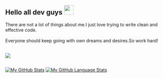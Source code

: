 ## Hello all dev guys <img src="https://raw.githubusercontent.com/MartinHeinz/MartinHeinz/master/wave.gif" width="30px">

There are not a lot of things about me.I just love trying to write clean and effective code.
<br></br>
Everyone should keep going with own dreams and desires.So work hard!
<br></br>

![](https://media.giphy.com/media/MBNgMB6miNesE/giphy.gif)
##

[![My GitHub Stats](https://github-readme-stats.vercel.app/api/?username=KadirHaktan&count_private=true&theme=tokyonight&showicons=true)]()
[![My GitHub Language Stats](https://github-readme-stats.vercel.app/api/top-langs/?username=KadirHaktan&langs_count=5&theme=tokyonight)]()
